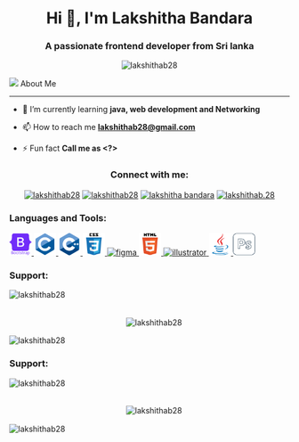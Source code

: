 <h1 align="center">Hi 👋, I'm Lakshitha Bandara</h1>
<h3 align="center">A passionate frontend developer from Sri lanka</h3>

<p align="center"> <img src="https://komarev.com/ghpvc/?username=lakshithab28&label=Profile%20views&color=0e75b6&style=flat" alt="lakshithab28" /> </p>
 <picture><img src = "https://github.com/7oSkaaa/7oSkaaa/blob/main/Images/about_me.gif?raw=true" width = 70px></picture> About Me

---
- 🌱 I’m currently learning **java, web development and Networking**

- 📫 How to reach me **lakshithab28@gmail.com**

- ⚡ Fun fact **Call me as <?>**

<h3 align="center">Connect with me:</h3>
<p align="center">
<a href="https://twitter.com/lakshithab28" target="blank"><img align="center" src="https://raw.githubusercontent.com/rahuldkjain/github-profile-readme-generator/master/src/images/icons/Social/twitter.svg" alt="lakshithab28" height="30" width="40" /></a>
<a href="https://linkedin.com/in/lakshithab28" target="blank"><img align="center" src="https://raw.githubusercontent.com/rahuldkjain/github-profile-readme-generator/master/src/images/icons/Social/linked-in-alt.svg" alt="lakshithab28" height="30" width="40" /></a>
<a href="https://fb.com/lakshitha bandara" target="blank"><img align="center" src="https://raw.githubusercontent.com/rahuldkjain/github-profile-readme-generator/master/src/images/icons/Social/facebook.svg" alt="lakshitha bandara" height="30" width="40" /></a>
<a href="https://instagram.com/lakshithab.28" target="blank"><img align="center" src="https://raw.githubusercontent.com/rahuldkjain/github-profile-readme-generator/master/src/images/icons/Social/instagram.svg" alt="lakshithab.28" height="30" width="40" /></a>
</p>

<h3 align="left">Languages and Tools:</h3>
<p align="left"> <a href="https://getbootstrap.com" target="_blank" rel="noreferrer"> <img src="https://raw.githubusercontent.com/devicons/devicon/master/icons/bootstrap/bootstrap-plain-wordmark.svg" alt="bootstrap" width="40" height="40"/> </a> <a href="https://www.cprogramming.com/" target="_blank" rel="noreferrer"> <img src="https://raw.githubusercontent.com/devicons/devicon/master/icons/c/c-original.svg" alt="c" width="40" height="40"/> </a> <a href="https://www.w3schools.com/cpp/" target="_blank" rel="noreferrer"> <img src="https://raw.githubusercontent.com/devicons/devicon/master/icons/cplusplus/cplusplus-original.svg" alt="cplusplus" width="40" height="40"/> </a> <a href="https://www.w3schools.com/css/" target="_blank" rel="noreferrer"> <img src="https://raw.githubusercontent.com/devicons/devicon/master/icons/css3/css3-original-wordmark.svg" alt="css3" width="40" height="40"/> </a> <a href="https://www.figma.com/" target="_blank" rel="noreferrer"> <img src="https://www.vectorlogo.zone/logos/figma/figma-icon.svg" alt="figma" width="40" height="40"/> </a> <a href="https://www.w3.org/html/" target="_blank" rel="noreferrer"> <img src="https://raw.githubusercontent.com/devicons/devicon/master/icons/html5/html5-original-wordmark.svg" alt="html5" width="40" height="40"/> </a> <a href="https://www.adobe.com/in/products/illustrator.html" target="_blank" rel="noreferrer"> <img src="https://www.vectorlogo.zone/logos/adobe_illustrator/adobe_illustrator-icon.svg" alt="illustrator" width="40" height="40"/> </a> <a href="https://www.java.com" target="_blank" rel="noreferrer"> <img src="https://raw.githubusercontent.com/devicons/devicon/master/icons/java/java-original.svg" alt="java" width="40" height="40"/> </a> <a href="https://www.photoshop.com/en" target="_blank" rel="noreferrer"> <img src="https://raw.githubusercontent.com/devicons/devicon/master/icons/photoshop/photoshop-line.svg" alt="photoshop" width="40" height="40"/> </a> </p>

<h3 align="left">Support:</h3>
<p><a href="https://www.buymeacoffee.com/lakshithab28"> <img align="left" src="https://cdn.buymeacoffee.com/buttons/v2/default-yellow.png" height="50" width="210" alt="lakshithab28" /></a></p><br><br>

<p><img align="center" src="https://github-readme-stats.vercel.app/api/top-langs?username=lakshithab28&show_icons=true&locale=en&layout=compact" alt="lakshithab28" /></p>

<p><img align="center" src="https://github-readme-streak-stats.herokuapp.com/?user=lakshithab28&" alt="lakshithab28" /></p>

<h3 align="left">Support:</h3>
<p><a href="https://www.buymeacoffee.com/lakshithab28"> <img align="left" src="https://cdn.buymeacoffee.com/buttons/v2/default-yellow.png" height="50" width="210" alt="lakshithab28" /></a></p><br><br>

<p><img align="center" src="https://github-readme-stats.vercel.app/api/top-langs?username=lakshithab28&show_icons=true&locale=en&layout=compact" alt="lakshithab28" /></p>

<p><img align="center" src="https://github-readme-streak-stats.herokuapp.com/?user=lakshithab28&" alt="lakshithab28" /></p>
